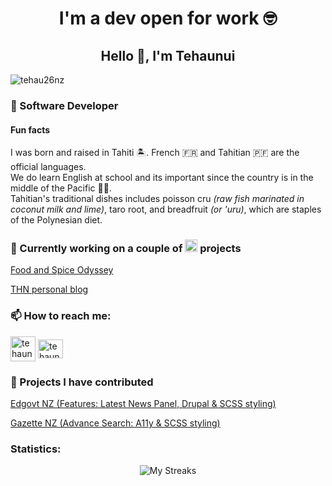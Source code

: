 <h1 align="center"> I'm a dev open for work 🤓 </h1>
<h2 align="center">Hello 👋, I'm Tehaunui</h2>

<p align="left"> <img src="https://komarev.com/ghpvc/?username=tehau26nz&label=Profile%20views&color=0e75b6&style=flat" alt="tehau26nz" /> </p>

<h3>🌱 Software Developer </h3>
<h4>Fun facts</h4>
<p align="left"> I was born and raised in Tahiti 🏝️. French 🇫🇷 and Tahitian 🇵🇫 are the official languages.<br>
We do learn English at school and its important since the country is in the middle of the Pacific 🌊🪸.<br>
Tahitian's traditional dishes includes poisson cru <i>(raw fish marinated in coconut milk and lime)</i>, taro root, and breadfruit <i>(or 'uru)</i>, which are staples of the Polynesian diet.</p>

<h3>🔭 Currently working on a couple of <img src="https://marcbruederlin.gallerycdn.vsassets.io/extensions/marcbruederlin/next-icons/0.1.0/1723747598319/Microsoft.VisualStudio.Services.Icons.Default" alt="Next.js Logo" width="20"/> projects</h3>
<p align="left"> <a href="https://foodandspiceodyssey.nz/" target="_blank">Food and Spice Odyssey</a>
<p align="left"> <a href="https://blog.tehaunui.com/" target="_blank">THN personal blog</a>

<h3 align="left"> 📫 How to reach me:</h3>
<p align="left">
<a href="https://tehaunui.com" target="_blank"><img align="center" src="https://www.freepnglogos.com/uploads/logo-website-png/logo-website-website-logo-png-transparent-background-background-15.png" alt="tehaunuiss" height="40" width="40" /></a>
<a href="https://linkedin.com/in/tehaunuiss" target="_blank"><img align="center" src="https://raw.githubusercontent.com/rahuldkjain/github-profile-readme-generator/master/src/images/icons/Social/linked-in-alt.svg" alt="tehaunuiss" height="30" width="40" /></a>
</p>

<h3 align="left"> 💬 Projects I have contributed</h3>
<p align="left"> <a href="https://preview.education.govt.nz/" target="_blank">Edgovt NZ (Features: Latest News Panel, Drupal & SCSS styling)</a>
</p>
<p align="left"> <a href="https://gazette.govt.nz/" target="_blank">Gazette NZ (Advance Search: A11y & SCSS styling)</a>
</p>

<h3 align="left">Statistics:</h3>

<!--
<p align= "center"><img align="center" src="https://github-readme-stats-blush-nine-41.vercel.app/api?username=tehau26nz&show_icons=true&theme=cobalt" alt="My Stats" /></p>
-->

<p align= "center"><img align="center" src="https://github-readme-streak-stats.herokuapp.com/?user=tehau26nz&theme=cobalt" alt="My Streaks" /></p>


<!--
**tehau26nz/tehau26nz** is a ✨ _special_ ✨ repository because its `README.md` (this file) appears on your GitHub profile.

Here are some ideas to get you started:

- 🔭 I’m currently working on ...
- 🌱 I’m currently learning ...
- 👯 I’m looking to collaborate on ...
- 🤔 I’m looking for help with ...
- 💬 Ask me about ...
- 📫 How to reach me: ...
- 😄 Pronouns: ...
- ⚡ Fun fact: ...
-->
